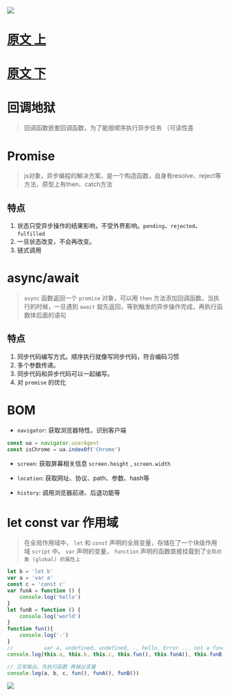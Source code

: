 ![](https://p3-juejin.byteimg.com/tos-cn-i-k3u1fbpfcp/fc9240467b46494ca8fdc2d35d9f729e~tplv-k3u1fbpfcp-zoom-in-crop-mark:1512:0:0:0.awebp)
# [原文 上](https://juejin.cn/post/6940945178899251230)

# [原文 下](https://juejin.cn/post/6941194115392634888)

# 回调地狱
> 回调函数嵌套回调函数，为了能按顺序执行异步任务 （可读性差

# Promise
> js对象，异步编程的解决方案，是一个构造函数，自身有resolve、reject等方法，原型上有then、catch方法

## 特点
1. 状态只受异步操作的结果影响，不受外界影响。`pending`、`rejected`、`fulfilled`
2. 一旦状态改变，不会再改变。
3. 链式调用

# async/await
> `async` 函数返回一个 `promise` 对象，可以用 `then` 方法添加回调函数。当执行的时候，一旦遇到 `await` 就先返回，等到触发的异步操作完成，再执行函数体后面的语句

## 特点
1. 同步代码编写方式。顺序执行就像写同步代码，符合编码习惯
2. 多个参数传递。
3. 同步代码和异步代码可以一起编写。
4. 对 `promise` 的优化

# BOM

+ `navigator`: 获取浏览器特性，识别客户端
```js
const ua = navigator.userAgent
const isChrome = ua.indexOf('Chrome')
```

+ `screen`: 获取屏幕相关信息 `screen.height` , `screen.width`

+ `location`: 获取网址、协议、path、参数、hash等

+ `history`: 调用浏览器前进、后退功能等

# let const var 作用域

> 在全局作用域中， `let` 和 `const` 声明的全局变量，存储在了一个块级作用域 `script` 中。 `var` 声明的变量， `function` 声明的函数直接挂载到了`全局对象 (global) 的属性上`

```js
let b = 'let b'
var a = 'var a'
const c = 'const c'
var funA = function () {
    console.log('hello')
}
let funB = function () {
    console.log('world')
}
function fun(){
    console.log('-')
}
//          var a, undefined, undefined, -, hello, Error ... not a function
console.log(this.a, this.b, this.c, this.fun(), this.funA(), this.funB())

// 正常输出，先执行函数 再输出变量
console.log(a, b, c, fun(), funA(), funB())

```
![](https://i.postimg.cc/Njz2qqbh/1699858887446.png)